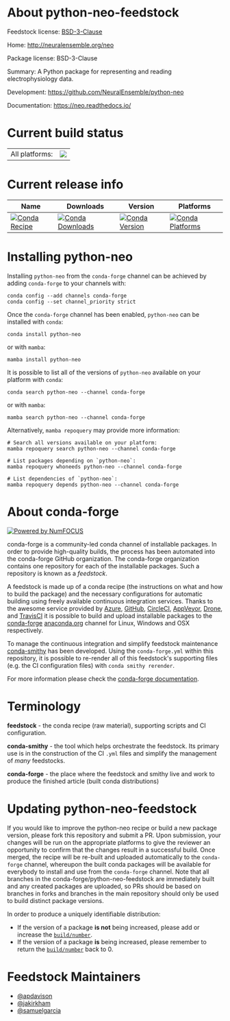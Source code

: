 About python-neo-feedstock
==========================

Feedstock license: [BSD-3-Clause](https://github.com/conda-forge/python-neo-feedstock/blob/main/LICENSE.txt)

Home: http://neuralensemble.org/neo

Package license: BSD-3-Clause

Summary: A Python package for representing and reading electrophysiology data.

Development: https://github.com/NeuralEnsemble/python-neo

Documentation: https://neo.readthedocs.io/

Current build status
====================


<table><tr><td>All platforms:</td>
    <td>
      <a href="https://dev.azure.com/conda-forge/feedstock-builds/_build/latest?definitionId=5728&branchName=main">
        <img src="https://dev.azure.com/conda-forge/feedstock-builds/_apis/build/status/python-neo-feedstock?branchName=main">
      </a>
    </td>
  </tr>
</table>

Current release info
====================

| Name | Downloads | Version | Platforms |
| --- | --- | --- | --- |
| [![Conda Recipe](https://img.shields.io/badge/recipe-python--neo-green.svg)](https://anaconda.org/conda-forge/python-neo) | [![Conda Downloads](https://img.shields.io/conda/dn/conda-forge/python-neo.svg)](https://anaconda.org/conda-forge/python-neo) | [![Conda Version](https://img.shields.io/conda/vn/conda-forge/python-neo.svg)](https://anaconda.org/conda-forge/python-neo) | [![Conda Platforms](https://img.shields.io/conda/pn/conda-forge/python-neo.svg)](https://anaconda.org/conda-forge/python-neo) |

Installing python-neo
=====================

Installing `python-neo` from the `conda-forge` channel can be achieved by adding `conda-forge` to your channels with:

```
conda config --add channels conda-forge
conda config --set channel_priority strict
```

Once the `conda-forge` channel has been enabled, `python-neo` can be installed with `conda`:

```
conda install python-neo
```

or with `mamba`:

```
mamba install python-neo
```

It is possible to list all of the versions of `python-neo` available on your platform with `conda`:

```
conda search python-neo --channel conda-forge
```

or with `mamba`:

```
mamba search python-neo --channel conda-forge
```

Alternatively, `mamba repoquery` may provide more information:

```
# Search all versions available on your platform:
mamba repoquery search python-neo --channel conda-forge

# List packages depending on `python-neo`:
mamba repoquery whoneeds python-neo --channel conda-forge

# List dependencies of `python-neo`:
mamba repoquery depends python-neo --channel conda-forge
```


About conda-forge
=================

[![Powered by
NumFOCUS](https://img.shields.io/badge/powered%20by-NumFOCUS-orange.svg?style=flat&colorA=E1523D&colorB=007D8A)](https://numfocus.org)

conda-forge is a community-led conda channel of installable packages.
In order to provide high-quality builds, the process has been automated into the
conda-forge GitHub organization. The conda-forge organization contains one repository
for each of the installable packages. Such a repository is known as a *feedstock*.

A feedstock is made up of a conda recipe (the instructions on what and how to build
the package) and the necessary configurations for automatic building using freely
available continuous integration services. Thanks to the awesome service provided by
[Azure](https://azure.microsoft.com/en-us/services/devops/), [GitHub](https://github.com/),
[CircleCI](https://circleci.com/), [AppVeyor](https://www.appveyor.com/),
[Drone](https://cloud.drone.io/welcome), and [TravisCI](https://travis-ci.com/)
it is possible to build and upload installable packages to the
[conda-forge](https://anaconda.org/conda-forge) [anaconda.org](https://anaconda.org/)
channel for Linux, Windows and OSX respectively.

To manage the continuous integration and simplify feedstock maintenance
[conda-smithy](https://github.com/conda-forge/conda-smithy) has been developed.
Using the ``conda-forge.yml`` within this repository, it is possible to re-render all of
this feedstock's supporting files (e.g. the CI configuration files) with ``conda smithy rerender``.

For more information please check the [conda-forge documentation](https://conda-forge.org/docs/).

Terminology
===========

**feedstock** - the conda recipe (raw material), supporting scripts and CI configuration.

**conda-smithy** - the tool which helps orchestrate the feedstock.
                   Its primary use is in the construction of the CI ``.yml`` files
                   and simplify the management of *many* feedstocks.

**conda-forge** - the place where the feedstock and smithy live and work to
                  produce the finished article (built conda distributions)


Updating python-neo-feedstock
=============================

If you would like to improve the python-neo recipe or build a new
package version, please fork this repository and submit a PR. Upon submission,
your changes will be run on the appropriate platforms to give the reviewer an
opportunity to confirm that the changes result in a successful build. Once
merged, the recipe will be re-built and uploaded automatically to the
`conda-forge` channel, whereupon the built conda packages will be available for
everybody to install and use from the `conda-forge` channel.
Note that all branches in the conda-forge/python-neo-feedstock are
immediately built and any created packages are uploaded, so PRs should be based
on branches in forks and branches in the main repository should only be used to
build distinct package versions.

In order to produce a uniquely identifiable distribution:
 * If the version of a package **is not** being increased, please add or increase
   the [``build/number``](https://docs.conda.io/projects/conda-build/en/latest/resources/define-metadata.html#build-number-and-string).
 * If the version of a package **is** being increased, please remember to return
   the [``build/number``](https://docs.conda.io/projects/conda-build/en/latest/resources/define-metadata.html#build-number-and-string)
   back to 0.

Feedstock Maintainers
=====================

* [@apdavison](https://github.com/apdavison/)
* [@jakirkham](https://github.com/jakirkham/)
* [@samuelgarcia](https://github.com/samuelgarcia/)

